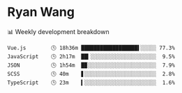 # Ryan Wang

 <!-- waka-box start -->
📊 Weekly development breakdown
```text
Vue.js        🕓 18h36m ██████████████████▌░░░░░ 77.3%
JavaScript    🕓 2h17m  ██▎░░░░░░░░░░░░░░░░░░░░░  9.5%
JSON          🕓 1h54m  █▉░░░░░░░░░░░░░░░░░░░░░░  7.9%
SCSS          🕓 40m    ▋░░░░░░░░░░░░░░░░░░░░░░░  2.8%
TypeScript    🕓 23m    ▍░░░░░░░░░░░░░░░░░░░░░░░  1.6%
```
<!-- Powered by https://github.com/YouEclipse/waka-box-go . -->
<!-- waka-box end -->